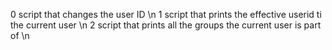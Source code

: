 0 script that changes the user ID \n
1 script that prints the effective userid ti the current user \n
2 script that prints all the groups the current user is part of \n
